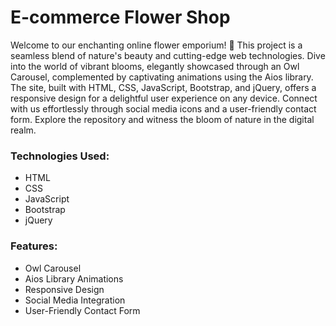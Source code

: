 <h1>E-commerce Flower Shop</h1>
<p>Welcome to our enchanting online flower emporium! 🌸 This project is a seamless blend of nature's beauty and cutting-edge web technologies. Dive into the world of vibrant blooms, elegantly showcased through an Owl Carousel, complemented by captivating animations using the Aios library. The site, built with HTML, CSS, JavaScript, Bootstrap, and jQuery, offers a responsive design for a delightful user experience on any device. Connect with us effortlessly through social media icons and a user-friendly contact form. Explore the repository and witness the bloom of nature in the digital realm.</p>

<h3>Technologies Used:</h3>
<ul>
<li>HTML</li>
<li>CSS</li>
<li>JavaScript</li>
<li>Bootstrap</li>
<li>jQuery</li>
</ul>
<h3>Features:</h3>
<ul>
<li>Owl Carousel</li>
<li>Aios Library Animations</li>
<li>Responsive Design</li>
<li>Social Media Integration</li>
<li>User-Friendly Contact Form</li>
</ul>
